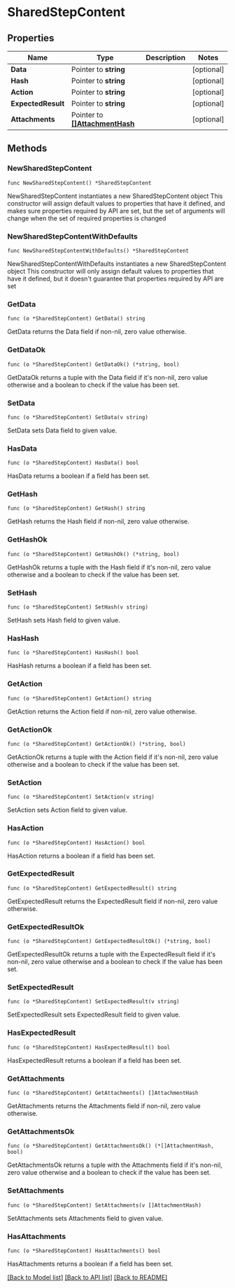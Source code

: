 # SharedStepContent

## Properties

Name | Type | Description | Notes
------------ | ------------- | ------------- | -------------
**Data** | Pointer to **string** |  | [optional] 
**Hash** | Pointer to **string** |  | [optional] 
**Action** | Pointer to **string** |  | [optional] 
**ExpectedResult** | Pointer to **string** |  | [optional] 
**Attachments** | Pointer to [**[]AttachmentHash**](AttachmentHash.md) |  | [optional] 

## Methods

### NewSharedStepContent

`func NewSharedStepContent() *SharedStepContent`

NewSharedStepContent instantiates a new SharedStepContent object
This constructor will assign default values to properties that have it defined,
and makes sure properties required by API are set, but the set of arguments
will change when the set of required properties is changed

### NewSharedStepContentWithDefaults

`func NewSharedStepContentWithDefaults() *SharedStepContent`

NewSharedStepContentWithDefaults instantiates a new SharedStepContent object
This constructor will only assign default values to properties that have it defined,
but it doesn't guarantee that properties required by API are set

### GetData

`func (o *SharedStepContent) GetData() string`

GetData returns the Data field if non-nil, zero value otherwise.

### GetDataOk

`func (o *SharedStepContent) GetDataOk() (*string, bool)`

GetDataOk returns a tuple with the Data field if it's non-nil, zero value otherwise
and a boolean to check if the value has been set.

### SetData

`func (o *SharedStepContent) SetData(v string)`

SetData sets Data field to given value.

### HasData

`func (o *SharedStepContent) HasData() bool`

HasData returns a boolean if a field has been set.

### GetHash

`func (o *SharedStepContent) GetHash() string`

GetHash returns the Hash field if non-nil, zero value otherwise.

### GetHashOk

`func (o *SharedStepContent) GetHashOk() (*string, bool)`

GetHashOk returns a tuple with the Hash field if it's non-nil, zero value otherwise
and a boolean to check if the value has been set.

### SetHash

`func (o *SharedStepContent) SetHash(v string)`

SetHash sets Hash field to given value.

### HasHash

`func (o *SharedStepContent) HasHash() bool`

HasHash returns a boolean if a field has been set.

### GetAction

`func (o *SharedStepContent) GetAction() string`

GetAction returns the Action field if non-nil, zero value otherwise.

### GetActionOk

`func (o *SharedStepContent) GetActionOk() (*string, bool)`

GetActionOk returns a tuple with the Action field if it's non-nil, zero value otherwise
and a boolean to check if the value has been set.

### SetAction

`func (o *SharedStepContent) SetAction(v string)`

SetAction sets Action field to given value.

### HasAction

`func (o *SharedStepContent) HasAction() bool`

HasAction returns a boolean if a field has been set.

### GetExpectedResult

`func (o *SharedStepContent) GetExpectedResult() string`

GetExpectedResult returns the ExpectedResult field if non-nil, zero value otherwise.

### GetExpectedResultOk

`func (o *SharedStepContent) GetExpectedResultOk() (*string, bool)`

GetExpectedResultOk returns a tuple with the ExpectedResult field if it's non-nil, zero value otherwise
and a boolean to check if the value has been set.

### SetExpectedResult

`func (o *SharedStepContent) SetExpectedResult(v string)`

SetExpectedResult sets ExpectedResult field to given value.

### HasExpectedResult

`func (o *SharedStepContent) HasExpectedResult() bool`

HasExpectedResult returns a boolean if a field has been set.

### GetAttachments

`func (o *SharedStepContent) GetAttachments() []AttachmentHash`

GetAttachments returns the Attachments field if non-nil, zero value otherwise.

### GetAttachmentsOk

`func (o *SharedStepContent) GetAttachmentsOk() (*[]AttachmentHash, bool)`

GetAttachmentsOk returns a tuple with the Attachments field if it's non-nil, zero value otherwise
and a boolean to check if the value has been set.

### SetAttachments

`func (o *SharedStepContent) SetAttachments(v []AttachmentHash)`

SetAttachments sets Attachments field to given value.

### HasAttachments

`func (o *SharedStepContent) HasAttachments() bool`

HasAttachments returns a boolean if a field has been set.


[[Back to Model list]](../README.md#documentation-for-models) [[Back to API list]](../README.md#documentation-for-api-endpoints) [[Back to README]](../README.md)


